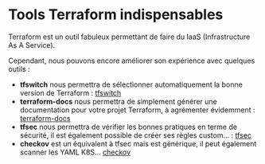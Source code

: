 # Tools Terraform indispensables

Terraform est un outil fabuleux permettant de faire du IaaS
(Infrastructure As A Service).

Cependant, nous pouvons encore améliorer son expérience avec quelques
outils :

-   **tfswitch** nous permettra de sélectionner automatiquement la bonne
    version de Terraform :
    [tfswitch](https://github.com/warrensbox/terraform-switcher/)
-   **terraform-docs** nous permettra de simplement générer une
    documentation pour votre projet Terraform, à agrémenter évidemment :
    [terraform-docs](https://github.com/terraform-docs/terraform-docs)
-   **tfsec** nous permettra de vérifier les bonnes pratiques en terme
    de sécurité, il est également possible de créer ses règles
    custom... : [tfsec](https://github.com/aquasecurity/tfsec)
-   **checkov** est un équivalent à tfsec mais est générique, il peut
    également scanner les YAML K8S...
    [checkov](https://github.com/bridgecrewio/checkov)
